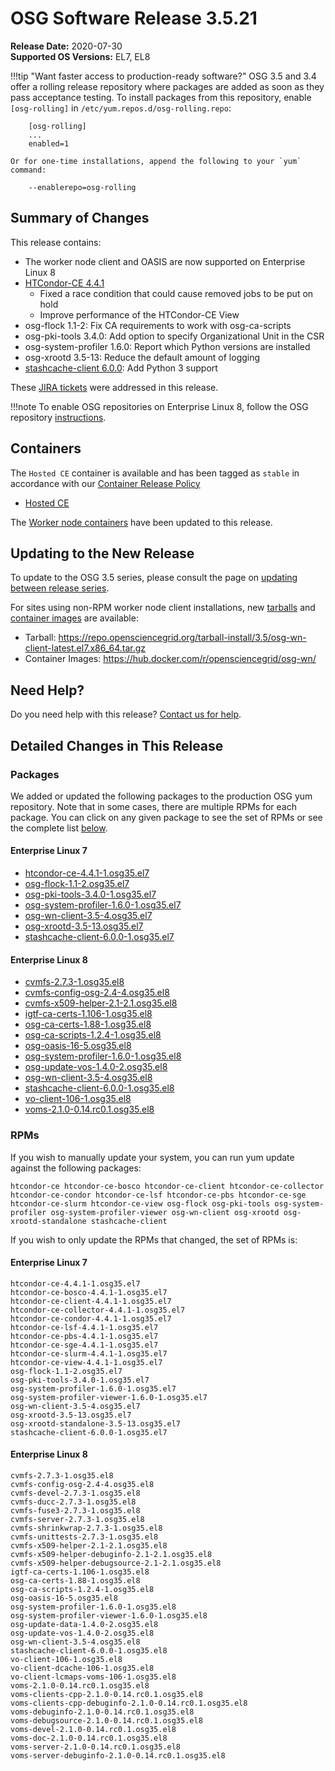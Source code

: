 OSG Software Release 3.5.21
===========================

**Release Date:** 2020-07-30    
**Supported OS Versions:** EL7, EL8

!!!tip "Want faster access to production-ready software?"
    OSG 3.5 and 3.4 offer a rolling release repository where packages are added as soon as they pass acceptance testing.
    To install packages from this repository, enable `[osg-rolling]` in `/etc/yum.repos.d/osg-rolling.repo`:

        [osg-rolling]
        ...
        enabled=1

    Or for one-time installations, append the following to your `yum` command:

        --enablerepo=osg-rolling

Summary of Changes
------------------

This release contains:

-   The worker node client and OASIS are now supported on Enterprise Linux 8
-   [HTCondor-CE 4.4.1](https://github.com/htcondor/htcondor-ce/releases/tag/v4.4.1)
    -   Fixed a race condition that could cause removed jobs to be put on hold
    -   Improve performance of the HTCondor-CE View
-   osg-flock 1.1-2: Fix CA requirements to work with osg-ca-scripts
-   osg-pki-tools 3.4.0: Add option to specify Organizational Unit in the CSR
-   osg-system-profiler 1.6.0: Report which Python versions are installed
-   osg-xrootd 3.5-13: Reduce the default amount of logging
-   [stashcache-client 6.0.0](https://github.com/opensciencegrid/StashCache/releases/tag/v6.0.0): Add Python 3 support

These
[JIRA tickets](https://jira.opensciencegrid.org/issues/?jql=project%20%3D%20SOFTWARE%20AND%20fixVersion%20%3D%203.5.21%20ORDER%20BY%20priority%20DESC%2C%20key%20DESC)
were addressed in this release.

!!!note 
    To enable OSG repositories on Enterprise Linux 8, follow the OSG repository [instructions](../../common/yum.md#enable-additional-os-repositories).

Containers
----------

The `Hosted CE` container is available and has been tagged as `stable` in accordance with our
[Container Release Policy](https://opensciencegrid.org/technology/policy/container-release/)

-   [Hosted CE](https://hub.docker.com/r/opensciencegrid/hosted-ce/)


The [Worker node containers](../../worker-node/using-wn-containers.md) have been updated to this release.


Updating to the New Release
---------------------------

To update to the OSG 3.5 series, please consult the page on
[updating between release series](../updating-to-osg-35.md).

For sites using non-RPM worker node client installations, new [tarballs](../../worker-node/install-wn-tarball.md) and
[container images](../../worker-node/using-wn-containers.md) are available:

- Tarball: <https://repo.opensciencegrid.org/tarball-install/3.5/osg-wn-client-latest.el7.x86_64.tar.gz>
- Container Images: <https://hub.docker.com/r/opensciencegrid/osg-wn/>

Need Help?
----------

Do you need help with this release? [Contact us for help](../../common/help.md).

Detailed Changes in This Release
--------------------------------

### Packages

We added or updated the following packages to the production OSG yum repository.
Note that in some cases, there are multiple RPMs for each package.
You can click on any given package to see the set of RPMs or see the complete list [below](#rpms).

#### Enterprise Linux 7

-   [htcondor-ce-4.4.1-1.osg35.el7](https://koji.chtc.wisc.edu/koji/search?match=glob&type=build&terms=htcondor-ce-4.4.1-1.osg35.el7)
-   [osg-flock-1.1-2.osg35.el7](https://koji.chtc.wisc.edu/koji/search?match=glob&type=build&terms=osg-flock-1.1-2.osg35.el7)
-   [osg-pki-tools-3.4.0-1.osg35.el7](https://koji.chtc.wisc.edu/koji/search?match=glob&type=build&terms=osg-pki-tools-3.4.0-1.osg35.el7)
-   [osg-system-profiler-1.6.0-1.osg35.el7](https://koji.chtc.wisc.edu/koji/search?match=glob&type=build&terms=osg-system-profiler-1.6.0-1.osg35.el7)
-   [osg-wn-client-3.5-4.osg35.el7](https://koji.chtc.wisc.edu/koji/search?match=glob&type=build&terms=osg-wn-client-3.5-4.osg35.el7)
-   [osg-xrootd-3.5-13.osg35.el7](https://koji.chtc.wisc.edu/koji/search?match=glob&type=build&terms=osg-xrootd-3.5-13.osg35.el7)
-   [stashcache-client-6.0.0-1.osg35.el7](https://koji.chtc.wisc.edu/koji/search?match=glob&type=build&terms=stashcache-client-6.0.0-1.osg35.el7)

#### Enterprise Linux 8

-   [cvmfs-2.7.3-1.osg35.el8](https://koji.chtc.wisc.edu/koji/search?match=glob&type=build&terms=cvmfs-2.7.3-1.osg35.el8)
-   [cvmfs-config-osg-2.4-4.osg35.el8](https://koji.chtc.wisc.edu/koji/search?match=glob&type=build&terms=cvmfs-config-osg-2.4-4.osg35.el8)
-   [cvmfs-x509-helper-2.1-2.1.osg35.el8](https://koji.chtc.wisc.edu/koji/search?match=glob&type=build&terms=cvmfs-x509-helper-2.1-2.1.osg35.el8)
-   [igtf-ca-certs-1.106-1.osg35.el8](https://koji.chtc.wisc.edu/koji/search?match=glob&type=build&terms=igtf-ca-certs-1.106-1.osg35.el8)
-   [osg-ca-certs-1.88-1.osg35.el8](https://koji.chtc.wisc.edu/koji/search?match=glob&type=build&terms=osg-ca-certs-1.88-1.osg35.el8)
-   [osg-ca-scripts-1.2.4-1.osg35.el8](https://koji.chtc.wisc.edu/koji/search?match=glob&type=build&terms=osg-ca-scripts-1.2.4-1.osg35.el8)
-   [osg-oasis-16-5.osg35.el8](https://koji.chtc.wisc.edu/koji/search?match=glob&type=build&terms=osg-oasis-16-5.osg35.el8)
-   [osg-system-profiler-1.6.0-1.osg35.el8](https://koji.chtc.wisc.edu/koji/search?match=glob&type=build&terms=osg-system-profiler-1.6.0-1.osg35.el8)
-   [osg-update-vos-1.4.0-2.osg35.el8](https://koji.chtc.wisc.edu/koji/search?match=glob&type=build&terms=osg-update-vos-1.4.0-2.osg35.el8)
-   [osg-wn-client-3.5-4.osg35.el8](https://koji.chtc.wisc.edu/koji/search?match=glob&type=build&terms=osg-wn-client-3.5-4.osg35.el8)
-   [stashcache-client-6.0.0-1.osg35.el8](https://koji.chtc.wisc.edu/koji/search?match=glob&type=build&terms=stashcache-client-6.0.0-1.osg35.el8)
-   [vo-client-106-1.osg35.el8](https://koji.chtc.wisc.edu/koji/search?match=glob&type=build&terms=vo-client-106-1.osg35.el8)
-   [voms-2.1.0-0.14.rc0.1.osg35.el8](https://koji.chtc.wisc.edu/koji/search?match=glob&type=build&terms=voms-2.1.0-0.14.rc0.1.osg35.el8)

### RPMs

If you wish to manually update your system, you can run yum update against the following packages:

    htcondor-ce htcondor-ce-bosco htcondor-ce-client htcondor-ce-collector htcondor-ce-condor htcondor-ce-lsf htcondor-ce-pbs htcondor-ce-sge htcondor-ce-slurm htcondor-ce-view osg-flock osg-pki-tools osg-system-profiler osg-system-profiler-viewer osg-wn-client osg-xrootd osg-xrootd-standalone stashcache-client

If you wish to only update the RPMs that changed, the set of RPMs is:

#### Enterprise Linux 7

``` file
htcondor-ce-4.4.1-1.osg35.el7
htcondor-ce-bosco-4.4.1-1.osg35.el7
htcondor-ce-client-4.4.1-1.osg35.el7
htcondor-ce-collector-4.4.1-1.osg35.el7
htcondor-ce-condor-4.4.1-1.osg35.el7
htcondor-ce-lsf-4.4.1-1.osg35.el7
htcondor-ce-pbs-4.4.1-1.osg35.el7
htcondor-ce-sge-4.4.1-1.osg35.el7
htcondor-ce-slurm-4.4.1-1.osg35.el7
htcondor-ce-view-4.4.1-1.osg35.el7
osg-flock-1.1-2.osg35.el7
osg-pki-tools-3.4.0-1.osg35.el7
osg-system-profiler-1.6.0-1.osg35.el7
osg-system-profiler-viewer-1.6.0-1.osg35.el7
osg-wn-client-3.5-4.osg35.el7
osg-xrootd-3.5-13.osg35.el7
osg-xrootd-standalone-3.5-13.osg35.el7
stashcache-client-6.0.0-1.osg35.el7
```

#### Enterprise Linux 8

``` file
cvmfs-2.7.3-1.osg35.el8
cvmfs-config-osg-2.4-4.osg35.el8
cvmfs-devel-2.7.3-1.osg35.el8
cvmfs-ducc-2.7.3-1.osg35.el8
cvmfs-fuse3-2.7.3-1.osg35.el8
cvmfs-server-2.7.3-1.osg35.el8
cvmfs-shrinkwrap-2.7.3-1.osg35.el8
cvmfs-unittests-2.7.3-1.osg35.el8
cvmfs-x509-helper-2.1-2.1.osg35.el8
cvmfs-x509-helper-debuginfo-2.1-2.1.osg35.el8
cvmfs-x509-helper-debugsource-2.1-2.1.osg35.el8
igtf-ca-certs-1.106-1.osg35.el8
osg-ca-certs-1.88-1.osg35.el8
osg-ca-scripts-1.2.4-1.osg35.el8
osg-oasis-16-5.osg35.el8
osg-system-profiler-1.6.0-1.osg35.el8
osg-system-profiler-viewer-1.6.0-1.osg35.el8
osg-update-data-1.4.0-2.osg35.el8
osg-update-vos-1.4.0-2.osg35.el8
osg-wn-client-3.5-4.osg35.el8
stashcache-client-6.0.0-1.osg35.el8
vo-client-106-1.osg35.el8
vo-client-dcache-106-1.osg35.el8
vo-client-lcmaps-voms-106-1.osg35.el8
voms-2.1.0-0.14.rc0.1.osg35.el8
voms-clients-cpp-2.1.0-0.14.rc0.1.osg35.el8
voms-clients-cpp-debuginfo-2.1.0-0.14.rc0.1.osg35.el8
voms-debuginfo-2.1.0-0.14.rc0.1.osg35.el8
voms-debugsource-2.1.0-0.14.rc0.1.osg35.el8
voms-devel-2.1.0-0.14.rc0.1.osg35.el8
voms-doc-2.1.0-0.14.rc0.1.osg35.el8
voms-server-2.1.0-0.14.rc0.1.osg35.el8
voms-server-debuginfo-2.1.0-0.14.rc0.1.osg35.el8
```
